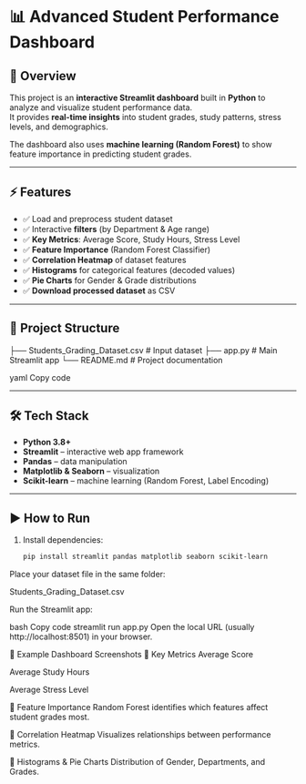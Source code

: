 # 📊 Advanced Student Performance Dashboard

## 📌 Overview
This project is an **interactive Streamlit dashboard** built in **Python** to analyze and visualize student performance data.  
It provides **real-time insights** into student grades, study patterns, stress levels, and demographics.  

The dashboard also uses **machine learning (Random Forest)** to show feature importance in predicting student grades.  

---

## ⚡ Features
- ✅ Load and preprocess student dataset  
- ✅ Interactive **filters** (by Department & Age range)  
- ✅ **Key Metrics**: Average Score, Study Hours, Stress Level  
- ✅ **Feature Importance** (Random Forest Classifier)  
- ✅ **Correlation Heatmap** of dataset features  
- ✅ **Histograms** for categorical features (decoded values)  
- ✅ **Pie Charts** for Gender & Grade distributions  
- ✅ **Download processed dataset** as CSV  

---

## 📂 Project Structure
├── Students_Grading_Dataset.csv # Input dataset
├── app.py # Main Streamlit app
└── README.md # Project documentation

yaml
Copy code

---

## 🛠️ Tech Stack
- **Python 3.8+**  
- **Streamlit** – interactive web app framework  
- **Pandas** – data manipulation  
- **Matplotlib & Seaborn** – visualization  
- **Scikit-learn** – machine learning (Random Forest, Label Encoding)  

---

## ▶️ How to Run
1. Install dependencies:
   ```bash
   pip install streamlit pandas matplotlib seaborn scikit-learn
Place your dataset file in the same folder:

Students_Grading_Dataset.csv

Run the Streamlit app:

bash
Copy code
streamlit run app.py
Open the local URL (usually http://localhost:8501) in your browser.

📂 Example Dashboard Screenshots
🔹 Key Metrics
Average Score

Average Study Hours

Average Stress Level

🔹 Feature Importance
Random Forest identifies which features affect student grades most.

🔹 Correlation Heatmap
Visualizes relationships between performance metrics.

🔹 Histograms & Pie Charts
Distribution of Gender, Departments, and Grades.
